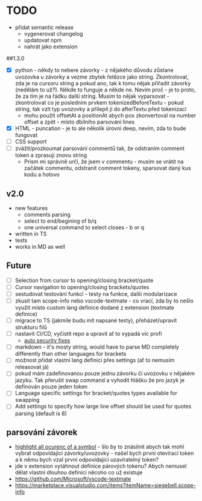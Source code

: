 # TODO

- přidat semantic release
  - vygenerovat changelog
  - updatovat npm
  - nahrát jako extension



##1.3.0
- [x] python - někdy to nebere závorky - z nějakého důvodu zůstane uvozovka u závorky a vezme zbytek řetězce jako string. Zkontrolovat, zda je na cursoru string a pokud ano, tak k tomu nějak přiřadit závorky (nedělám to už?). Někde to funguje a někde ne. Nevím proč - je to proto, že za tím je na řádku další string. Musím to nějak vyparsovat - zkontrolovat co je posledním prvkem tokenizedBeforeTextu - pokud string, tak vzít typ uvozovky a přilepit jí do afterTextu před tokenizací
  - mohu použít offsetAt a positionAt abych pos zkonvertoval na number offset a zpět - místo dbilního parsování lines
- [x] HTML - puncation - je to ale několik úrovní deep, nevím, zda to bude fungovat
- [ ] CSS support
- [ ] zvážit/prozkoumat parsování commentů tak, že odstraním comment token a zprasuji znovu string
  - Prism mi správně určí, že jsem v commentu - musím se vrátit na začátek commentu, odstranit comment tokeny, sparsovat daný kus kodu a hotovo

## v2.0
- new features
  - comments parsing
  - select to end/begining of b/q
  - one universal command to select closes - b or q
- written in TS
- tests
- works in MD as well

## Future
- [ ] Selection from cursor to opening/closing bracket/quote
- [ ] Cursor navigation to opening/closing brackets/quotes
- [ ] sestudovat testování funkcí - testy na funkce, další modularizace
- [ ] zkusit tam scope-info nebo vscode-textmate - co vrací, zda by to nešlo využít místo custom lang definice dodané z extension (textmate definice)
- [ ] migrace to TS (jakmile budu mít napsané testy), přeházet/upravit strukturu filů
- [ ] nastavit CI/CD, vyčistit repo a upravit ať to vypadá víc profi
  - [auto security fixes](https://help.github.com/en/articles/configuring-automated-security-fixes)
- [ ] markdown - it's mosty string, would have to parse MD completely differently than other languages for brackets
- [ ] možnost přidat vlastní lang definici přes settings (ať to nemusím releasovat já)
- [ ] pokud mám zadefinovanou pouze jednu závorku či uvozovku v nějakém jazyku. Tak přerušit swap command a vyhodit hlášku že pro jazyk je definován pouze jeden token
- [ ] Language specific settings for bracket/quotes types available for swapping
- [ ] Add settings to specify how large line offset should be used for quotes parsing (default is 8)
## parsování závorek
- [highlight all ocurenc of a symbol](https://code.visualstudio.com/api/language-extensions/programmatic-language-features#highlight-all-occurrences-of-a-symbol-in-a-document) - šlo by to znásilnit abych tak mohl vybrat odpovídající závorky/uvozovky - našel bych první otevírací token a k němu bych vzal první odpovídající uzavíratelný token?
- jde v extension vytáhnout definice párových tokenu? Abych nemusel dělat vlastní dlouhou definici něcoho co už existuje
- https://github.com/Microsoft/vscode-textmate
- https://marketplace.visualstudio.com/items?itemName=siegebell.scope-info
